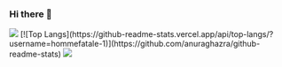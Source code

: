 ### Hi there 👋
<!-- 헤더 -->
<img src="https://capsule-render.vercel.app/api?type=waving&color=BDBDC8&height=150&section=header&text=Kirby Github&fontSize=90"/>
<!-- 바디 -->
[![Top Langs](https://github-readme-stats.vercel.app/api/top-langs/?username=hommefatale-1)](https://github.com/anuraghazra/github-readme-stats)
<!-- 풋터 -->
<img src="https://capsule-render.vercel.app/api?type=waving&color=BDBDC8&height=150&section=footer" />
<!--
**hommefatale-1/hommefatale-1** is a ✨ _special_ ✨ repository because its `README.md` (this file) appears on your GitHub profile.

Here are some ideas to get you started:

- 🔭 I’m currently working on ...
- 🌱 I’m currently learning ...
- 👯 I’m looking to collaborate on ...
- 🤔 I’m looking for help with ...
- 💬 Ask me about ...
- 📫 How to reach me: ...
- 😄 Pronouns: ...
- ⚡ Fun fact: ...
-->
